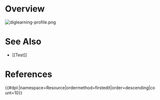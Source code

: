 # Overview

![diglearning-profile.png](diglearning-profile.png
"diglearning-profile.png")

# See Also

  - [[Test]]

# References

{{\#dpl:|namespace=Resource|ordermethod=firstedit|order=descending|count=10}}